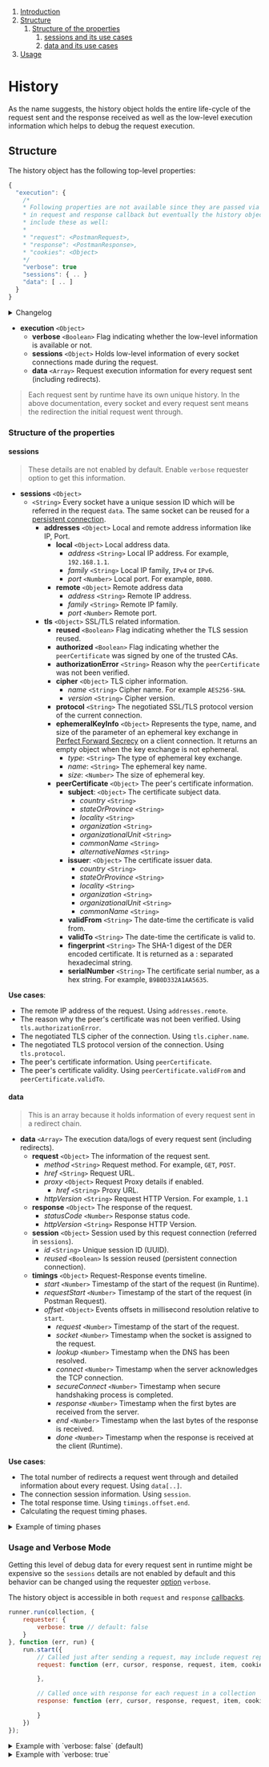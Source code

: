 1. [Introduction](#history)
2. [Structure](#structure)
    1. [Structure of the properties](#structure-of-the-properties)
        1. [sessions and its use cases](#sessions)
        2. [data and its use cases](#data)
3. [Usage](#usage-and-verbose-mode)

# History

As the name suggests, the history object holds the entire life-cycle of the request sent and the response received as well as the low-level execution information which helps to debug the request execution.

## Structure

The history object has the following top-level properties:

```javascript
{
  "execution": {
    /*
    * Following properties are not available since they are passed via arguments
    * in request and response callback but eventually the history object will
    * include these as well:
    *
    * "request": <PostmanRequest>,
    * "response": <PostmanResponse>,
    * "cookies": <Object>
    */
    "verbose": true
    "sessions": { .. }
    "data": [ .. ]
  }
}
```

<details><summary>Changelog</summary>

| Version | Changes           |
|---------|-------------------|
| v7.11.0 | Added in: v7.11.0 |
</details>

- **execution** `<Object>`
    - **verbose** `<Boolean>` Flag indicating whether the low-level information is available or not.
    - **sessions** `<Object>` Holds low-level information of every socket connections made during the request.
    - **data** `<Array>` Request execution information for every request sent (including redirects).

> Each request sent by runtime have its own unique history. In the above documentation, every socket and every request sent means the redirection the initial request went through.

### Structure of the properties

#### sessions

> These details are not enabled by default. Enable `verbose` requester option to get this information.

- **sessions** `<Object>`
    - *<UNIQUE-SESSION-ID>* `<String>` Every socket have a unique session ID which will be referred in the request `data`. The same socket can be reused for a [persistent connection](https://en.wikipedia.org/wiki/HTTP_persistent_connection).
        - **addresses** `<Object>` Local and remote address information like IP, Port.
            - **local** `<Object>` Local address data.
                - *address* `<String>` Local IP address. For example, `192.168.1.1`.
                - *family* `<String>` Local IP family, `IPv4` or `IPv6`.
                - *port* `<Number>` Local port. For example, `8080`.
            - **remote** `<Object>` Remote address data
                - *address* `<String>` Remote IP address.
                - *family* `<String>` Remote IP family.
                - *port* `<Number>` Remote port.
        - **tls** `<Object>` SSL/TLS related information.
            - **reused** `<Boolean>` Flag indicating whether the TLS session reused.
            - **authorized** `<Boolean>` Flag indicating whether the `peerCertificate` was signed by one of the trusted CAs.
            - **authorizationError** `<String>` Reason why the `peerCertificate` was not been verified.
            - **cipher** `<Object>` TLS cipher information.
                - *name* `<String>` Cipher name. For example `AES256-SHA`.
                - *version* `<String>` Cipher version.
            - **protocol** `<String>` The negotiated SSL/TLS protocol version of the current connection.
            - **ephemeralKeyInfo** `<Object>` Represents the type, name, and size of the parameter of an ephemeral key exchange in [Perfect Forward Secrecy](https://en.wikipedia.org/wiki/Forward_secrecy) on a client connection.  It returns an empty object when the key exchange is not ephemeral.
                - *type*: `<String>` The type of ephemeral key exchange.
                - *name*: `<String>` The ephemeral key name.
                - *size*: `<Number>` The size of ephemeral key.
            - **peerCertificate** `<Object>` The peer's certificate information.
                - **subject**: `<Object>` The certificate subject data.
                    - *country* `<String>`
                    - *stateOrProvince* `<String>`
                    - *locality* `<String>`
                    - *organization* `<String>`
                    - *organizationalUnit* `<String>`
                    - *commonName* `<String>`
                    - *alternativeNames* `<String>`
                - **issuer**: `<Object>` The certificate issuer data.
                    - *country* `<String>`
                    - *stateOrProvince* `<String>`
                    - *locality* `<String>`
                    - *organization* `<String>`
                    - *organizationalUnit* `<String>`
                    - *commonName* `<String>`
                - **validFrom** `<String>` The date-time the certificate is valid from.
                - **validTo** `<String>` The date-time the certificate is valid to.
                - **fingerprint** `<String>` The SHA-1 digest of the DER encoded certificate. It is returned as a : separated hexadecimal string.
                - **serialNumber** `<String>` The certificate serial number, as a hex string. For example, `B9B0D332A1AA5635`.

**Use cases**:
- The remote IP address of the request. Using `addresses.remote`.
- The reason why the peer's certificate was not been verified. Using `tls.authorizationError`.
- The negotiated TLS cipher of the connection. Using `tls.cipher.name`.
- The negotiated TLS protocol version of the connection. Using `tls.protocol`.
- The peer's certificate information. Using `peerCertificate`.
- The peer's certificate validity. Using `peerCertificate.validFrom` and `peerCertificate.validTo`.

#### data

> This is an array because it holds information of every request sent in a redirect chain.

- **data** `<Array>` The execution data/logs of every request sent (including redirects).
    - **request** `<Object>` The information of the request sent.
        - *method* `<String>` Request method. For example, `GET`, `POST`.
        - *href* `<String>` Request URL.
        - *proxy* `<Object>` Request Proxy details if enabled.
            - *href* `<String>` Proxy URL.
        - *httpVersion* `<String>` Request HTTP Version. For example, `1.1`
    - **response** `<Object>` The response of the request.
      - *statusCode* `<Number>` Response status code.
      - *httpVersion* `<String>` Response HTTP Version.
    - **session** `<Object>` Session used by this request connection (referred in `sessions`).
      - *id* `<String>` Unique session ID (UUID).
      - *reused* `<Boolean>` Is session reused (persistent connection connection).
    - **timings** `<Object>` Request-Response events timeline.
      - *start* `<Number>` Timestamp of the start of the request (in Runtime).
      - *requestStart* `<Number>` Timestamp of the start of the request (in Postman Request).
      - *offset* `<Object>` Events offsets in millisecond resolution relative to `start`.
        - *request* `<Number>` Timestamp of the start of the request.
        - *socket* `<Number>` Timestamp when the socket is assigned to the request.
        - *lookup* `<Number>` Timestamp when the DNS has been resolved.
        - *connect* `<Number>` Timestamp when the server acknowledges the TCP connection.
        - *secureConnect* `<Number>` Timestamp when secure handshaking process is completed.
        - *response* `<Number>` Timestamp when the first bytes are received from the server.
        - *end* `<Number>` Timestamp when the last bytes of the response is received.
        - *done* `<Number>` Timestamp when the response is received at the client (Runtime).

**Use cases**:
- The total number of redirects a request went through and detailed information about every request. Using `data[..]`.
- The connection session information. Using `session`.
- The total response time. Using `timings.offset.end`.
- Calculating the request timing phases.
<details><summary>Example of timing phases</summary>
<p>

**Usage**:
```javascript
var Response = require('postman-collection').Response,
    executionData = history.execution.data[0];

Response.timingPhases(executionData.timings);
```

**Timing Phases**:
```javascript
{
    prepare: Number,         // duration of request preparation
    wait: Number,            // duration of socket initialization
    dns: Number,             // duration of DNS lookup
    tcp: Number,             // duration of TCP connection
    secureHandshake: Number, // duration of secure handshake
    firstByte: Number,       // duration of HTTP server response
    download: Number,        // duration of HTTP download
    process: Number,         // duration of response processing
    total: Number            // duration entire HTTP round-trip
}
```
</p>
</details>

### Usage and Verbose Mode

Getting this level of debug data for every request sent in runtime might be expensive so the `sessions` details are not enabled by default and this behavior can be changed using the requester [option](https://github.com/postmanlabs/postman-runtime/#options) `verbose`.

The history object is accessible in both `request` and `response` [callbacks](https://github.com/postmanlabs/postman-runtime/#callbacks).

```javascript
runner.run(collection, {
    requester: {
        verbose: true // default: false
    }
}, function (err, run) {
    run.start({
        // Called just after sending a request, may include request replays
        request: function (err, cursor, response, request, item, cookies, history) {

        },

        // Called once with response for each request in a collection
        response: function (err, cursor, response, request, item, cookies, history) {

        }
    })
});
```

<details><summary>Example with `verbose: false` (default)</summary>
<p>

```javascript
// History for a request made at https://getpostman.com

{
  "execution": {
    "verbose": false,
    "data": [
      {
        "request": {
          "method": "GET",
          "href": "https://getpostman.com/",
          "httpVersion": "1.1"
        },
        "response": {
          "statusCode": 301,
          "httpVersion": "1.1"
        },
        "timings": {
          "start": 1552926961425,
          "requestStart": 1552926961471,
          "offset": {
            "request": 45.888378999999986,
            "socket": 53.386758999999984,
            "lookup": 83.14568000000008,
            "connect": 307.48709400000007,
            "secureConnect": 764.0249290000002,
            "response": 1074.4071250000002,
            "end": 1080.177714,
            "done": 1945.8932490000002
          }
        }
      },
      {
        "request": {
          "method": "GET",
          "href": "https://www.getpostman.com/",
          "httpVersion": "1.1"
        },
        "response": {
          "statusCode": 200,
          "httpVersion": "1.1"
        },
        "timings": {
          "start": 1552926961425,
          "requestStart": 1552926962507,
          "offset": {
            "request": 1081.5938489999999,
            "socket": 1083.8545450000001,
            "lookup": 1105.6880500000002,
            "connect": 1220.856875,
            "secureConnect": 1811.9732119999999,
            "response": 1935.2714970000002,
            "end": 1940.5843479999999,
            "done": 1945.962564
          }
        }
      }
    ]
  }
}
```
</p>
</details>

<details><summary>Example with `verbose: true`</summary>
<p>

```javascript
// History for a request made at https://www.getpostman.com

{
  "execution": {
    "verbose": true,
    "sessions": {
      "306b0a7e-5962-4315-85b8-f86f2ee43079": {
        "addresses": {
          "local": {
            "address": "192.168.0.1",
            "family": "IPv4",
            "port": 65411
          },
          "remote": {
            "address": "54.192.216.79",
            "family": "IPv4",
            "port": 443
          }
        },
        "tls": {
          "reused": false,
          "authorized": true,
          "authorizationError": null,
          "cipher": {
            "name": "ECDHE-RSA-AES128-GCM-SHA256",
            "version": "TLSv1/SSLv3"
          },
          "protocol": "TLSv1.2",
          "ephemeralKeyInfo": {
            "type": "ECDH",
            "name": "prime256v1",
            "size": 256
          },
          "peerCertificate": {
            "subject": {
              "commonName": "*.postman.co",
              "alternativeNames": "DNS:*.postman.co, DNS:*.getpostman.com, DNS:postman.co, DNS:getpostman.com"
            },
            "issuer": {
              "country": "US",
              "organization": "Amazon",
              "organizationalUnit": "Server CA 1B",
              "commonName": "Amazon"
            },
            "validFrom": "2019-02-26T00:00:00.000Z",
            "validTo": "2020-03-26T12:00:00.000Z",
            "fingerprint": "A1:64:B8:9E:7B:C4:16:44:44:7F:FD:59:58:20:C7:54:0A:29:35:23",
            "serialNumber": "06DDCE4821DC9169CE927A9DFFE8D037"
          }
        }
      }
    },
    "data": [
      {
        "request": {
          "method": "GET",
          "href": "https://www.getpostman.com/",
          "httpVersion": "1.1"
        },
        "response": {
          "statusCode": 200,
          "httpVersion": "1.1"
        },
        "timings": {
          "start": 1552927008827,
          "requestStart": 1552927008874,
          "offset": {
            "request": 46.947711000000254,
            "socket": 54.140085,
            "lookup": 54.46655400000009,
            "connect": 171.43801800000028,
            "secureConnect": 430.9515040000001,
            "response": 550.5739940000003,
            "end": 554.7618190000003,
            "done": 562.3317340000003
          }
        },
        "session": {
          "id": "306b0a7e-5962-4315-85b8-f86f2ee43079",
          "reused": false
        }
      }
    ]
  }
}
```
</p>
</details>
